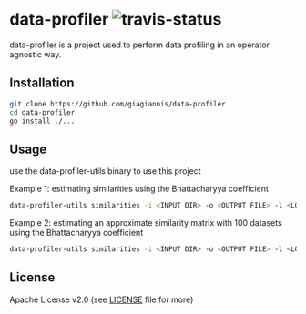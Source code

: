 data-profiler ![travis-status](https://travis-ci.org/giagiannis/data-profiler.svg?branch=master)
=============
data-profiler is a project used to perform data profiling in an operator agnostic way.

Installation
------------

```bash
git clone https://github.com/giagiannis/data-profiler
cd data-profiler
go install ./...
```

Usage
-----
use the data-profiler-utils binary to use this project

Example 1: estimating similarities using the Bhattacharyya coefficient
```bash
data-profiler-utils similarities -i <INPUT DIR> -o <OUTPUT FILE> -l <LOG FILE> -opt tree.scale=0.5
```

Example 2: estimating an approximate similarity matrix with 100 datasets using the Bhattacharyya coefficient 
```bash
data-profiler-utils similarities -i <INPUT DIR> -o <OUTPUT FILE> -l <LOG FILE> -opt tree.scale=0.5
```


License
-------
Apache License v2.0 (see [LICENSE](LICENSE) file for more)
